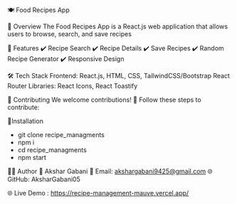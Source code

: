 🍽️ Food Recipes App 

🌟 Overview The Food Recipes App is a React.js web application that allows users to browse, search, and save recipes

📂 Features 
✔️ Recipe Search
✔️ Recipe Details
✔️ Save Recipes
✔️ Random Recipe Generator
✔️ Responsive Design 

🛠️ Tech Stack
Frontend: React.js, HTML, CSS, TailwindCSS/Bootstrap 
React Router Libraries: React Icons, React Toastify

🤝 Contributing We welcome contributions! 🚀 Follow these steps to contribute:

🚀Installation
- git clone recipe_managments
- npm i
- cd recipe_managments
- npm start

👨‍💻 Author 
👤 Akshar Gabani
📧 Email: akshargabani9425@gmail.com 
🌐 GitHub: AksharGabani05

🌐 Live Demo : https://recipe-management-mauve.vercel.app/
